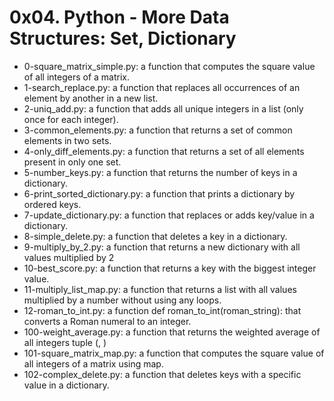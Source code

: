 # 0x04. Python - More Data Structures: Set, Dictionary

* 0-square_matrix_simple.py: a function that computes the square value of all integers of a matrix.
* 1-search_replace.py: a function that replaces all occurrences of an element by another in a new list.
*  2-uniq_add.py: a function that adds all unique integers in a list (only once for each integer).
* 3-common_elements.py: a function that returns a set of common elements in two sets.
* 4-only_diff_elements.py: a function that returns a set of all elements present in only one set.
* 5-number_keys.py: a function that returns the number of keys in a dictionary.
* 6-print_sorted_dictionary.py: a function that prints a dictionary by ordered keys.
* 7-update_dictionary.py: a function that replaces or adds key/value in a dictionary.
* 8-simple_delete.py: a function that deletes a key in a dictionary.
* 9-multiply_by_2.py: a function that returns a new dictionary with all values multiplied by 2
* 10-best_score.py: a function that returns a key with the biggest integer value.
* 11-multiply_list_map.py: a function that returns a list with all values multiplied by a number without using any loops.
* 12-roman_to_int.py: a function def roman_to_int(roman_string): that converts a Roman numeral to an integer.
* 100-weight_average.py: a function that returns the weighted average of all integers tuple (<score>, <weight>)
* 101-square_matrix_map.py: a function that computes the square value of all integers of a matrix using map.
* 102-complex_delete.py: a function that deletes keys with a specific value in a dictionary.